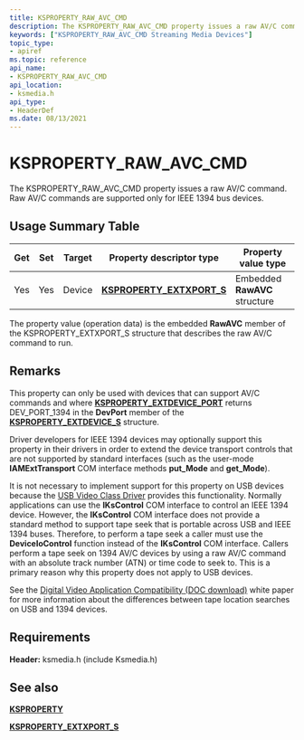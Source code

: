 ```yaml
---
title: KSPROPERTY_RAW_AVC_CMD
description: The KSPROPERTY_RAW_AVC_CMD property issues a raw AV/C command. Raw AV/C commands are supported only for IEEE 1394 bus devices.
keywords: ["KSPROPERTY_RAW_AVC_CMD Streaming Media Devices"]
topic_type:
- apiref
ms.topic: reference
api_name:
- KSPROPERTY_RAW_AVC_CMD
api_location:
- ksmedia.h
api_type:
- HeaderDef
ms.date: 08/13/2021
---
```


# KSPROPERTY_RAW_AVC_CMD

The KSPROPERTY_RAW_AVC_CMD property issues a raw AV/C command. Raw AV/C commands are supported only for IEEE 1394 bus devices.

## Usage Summary Table

| Get | Set | Target | Property descriptor type | Property value type |
|--|--|--|--|--|
| Yes | Yes | Device | [**KSPROPERTY_EXTXPORT_S**](/windows-hardware/drivers/ddi/ksmedia/ns-ksmedia-ksproperty_extxport_s) | Embedded **RawAVC** structure |

The property value (operation data) is the embedded **RawAVC** member of the KSPROPERTY_EXTXPORT_S structure that describes the raw AV/C command to run.

## Remarks

This property can only be used with devices that can support AV/C commands and where [**KSPROPERTY_EXTDEVICE_PORT**](ksproperty-extdevice-port.md) returns DEV_PORT_1394 in the **DevPort** member of the [**KSPROPERTY_EXTDEVICE_S**](/windows-hardware/drivers/ddi/ksmedia/ns-ksmedia-ksproperty_extdevice_s) structure.

Driver developers for IEEE 1394 devices may optionally support this property in their drivers in order to extend the device transport controls that are not supported by standard interfaces (such as the user-mode **IAMExtTransport** COM interface methods **put_Mode** and **get_Mode**).

It is not necessary to implement support for this property on USB devices because the [USB Video Class Driver](./usb-video-class-driver.md) provides this functionality. Normally applications can use the **IKsControl** COM interface to control an IEEE 1394 device. However, the **IKsControl** COM interface does not provide a standard method to support tape seek that is portable across USB and IEEE 1394 buses. Therefore, to perform a tape seek a caller must use the **DeviceIoControl** function instead of the **IKsControl** COM interface. Callers perform a tape seek on 1394 AV/C devices by using a raw AV/C command with an absolute track number (ATN) or time code to seek to. This is a primary reason why this property does not apply to USB devices.

See the [Digital Video Application Compatibility (DOC download)](https://download.microsoft.com/download/5/b/5/5b5bec17-ea71-4653-9539-204a672f11cf/dv_appcompat.doc) white paper for more information about the differences between tape location searches on USB and 1394 devices.

## Requirements

**Header:** ksmedia.h (include Ksmedia.h)

## See also

[**KSPROPERTY**](ksproperty-structure.md)

[**KSPROPERTY_EXTXPORT_S**](/windows-hardware/drivers/ddi/ksmedia/ns-ksmedia-ksproperty_extxport_s)
